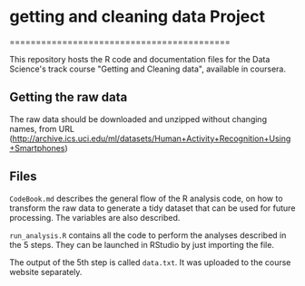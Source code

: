 # getting and cleaning data Project
==========================================

This repository hosts the R code and documentation files for the Data Science's track course "Getting and Cleaning data", available in coursera.

## Getting the raw data

The raw data should be downloaded and unzipped without changing names, from URL (http://archive.ics.uci.edu/ml/datasets/Human+Activity+Recognition+Using+Smartphones) 

## Files

`CodeBook.md` describes the general flow of the R analysis code, on how to transform the raw data to generate a tidy dataset that can be used for future processing. The variables are also described.

`run_analysis.R` contains all the code to perform the analyses described in the 5 steps. They can be launched in RStudio by just importing the file.

The output of the 5th step is called `data.txt`. It was uploaded to the course website separately.
